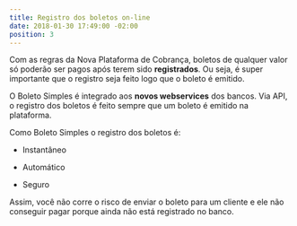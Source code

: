 ```yaml
---
title: Registro dos boletos on-line
date: 2018-01-30 17:49:00 -02:00
position: 3
---
```


Com as regras da Nova Plataforma de Cobrança, boletos de qualquer valor só poderão ser pagos após terem sido **registrados**. Ou seja, é super importante que o registro seja feito logo que o boleto é emitido.


O Boleto Simples é integrado aos **novos webservices** dos bancos. Via API, o registro dos boletos é feito sempre que um boleto é emitido na plataforma.

Como Boleto Simples o registro dos boletos é:

* Instantâneo

* Automático

* Seguro


Assim, você não corre o risco de enviar o boleto para um cliente e ele não conseguir pagar porque ainda não está registrado no banco.